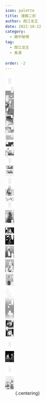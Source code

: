 ```yaml
---
icon: palette
title: 漫画二则
author: 西江龙王
date: 2022-10-22
category:
  - 画中秘境
tag:
  - 西江龙王
  - 条漫

order: -2
---
```


![](./res/comic/comic.png) {.centering}

<Ads />